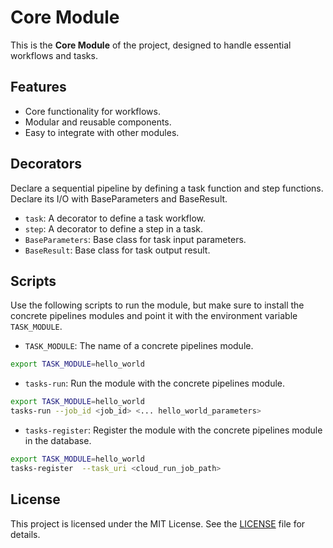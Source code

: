 # Core Module

This is the **Core Module** of the project, designed to handle essential workflows and tasks.

## Features

- Core functionality for workflows.
- Modular and reusable components.
- Easy to integrate with other modules.

## Decorators

Declare a sequential pipeline by defining a task function and step functions. Declare its I/O with BaseParameters and BaseResult.

- `task`: A decorator to define a task workflow.
- `step`: A decorator to define a step in a task.
- `BaseParameters`: Base class for task input parameters.
- `BaseResult`: Base class for task output result.


## Scripts

Use the following scripts to run the module, but make sure to install the concrete pipelines modules and point it with the environment variable `TASK_MODULE`.

- `TASK_MODULE`: The name of a concrete pipelines module.
```bash
export TASK_MODULE=hello_world
```

- `tasks-run`: Run the module with the concrete pipelines module.

```bash
export TASK_MODULE=hello_world
tasks-run --job_id <job_id> <... hello_world_parameters>
```

- `tasks-register`: Register the module with the concrete pipelines module in the database.

```bash
export TASK_MODULE=hello_world
tasks-register  --task_uri <cloud_run_job_path>
```

## License

This project is licensed under the MIT License. See the [LICENSE](LICENSE) file for details.